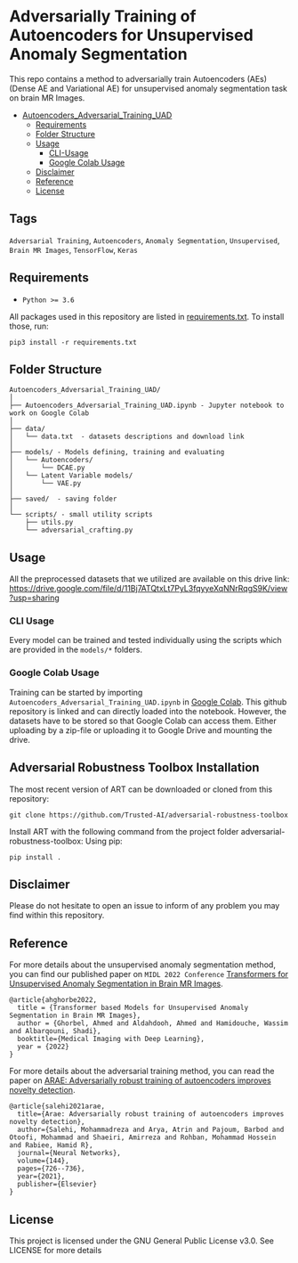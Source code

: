 # Adversarially Training of Autoencoders for Unsupervised Anomaly Segmentation 

This repo contains a method to adversarially train Autoencoders (AEs) (Dense AE and Variational AE) for unsupervised anomaly segmentation task on brain MR Images.

* [Autoencoders_Adversarial_Training_UAD](#Autoencoders_Adversarial_Training_UAD)
  * [Requirements](#requirements)
  * [Folder Structure](#folder-structure)
  * [Usage](#usage)
      * [CLI-Usage](#cli-usage)
      * [Google Colab Usage](#google-colab-usage)
  * [Disclaimer](#disclaimer)
  * [Reference](#reference)
  * [License](#license)
    
<!-- /code_chunk_output -->


## Tags
<code>Adversarial Training</code>, <code>Autoencoders</code>, <code>Anomaly Segmentation</code>, <code>Unsupervised</code>, <code>Brain MR Images</code>, <code>TensorFlow</code>, <code>Keras</code>

## Requirements
* <code>Python >= 3.6</code>

All packages used in this repository are listed in [requirements.txt](https://github.com/ahmedgh970/Autoencoders_Adversarial_Training_UAD/requirements.txt).
To install those, run:
```
pip3 install -r requirements.txt
```

## Folder Structure
  ```
  Autoencoders_Adversarial_Training_UAD/
  │
  ├── Autoencoders_Adversarial_Training_UAD.ipynb - Jupyter notebook to work on Google Colab
  │
  ├── data/
  │   └── data.txt  - datasets descriptions and download link
  │
  ├── models/ - Models defining, training and evaluating
  │   └── Autoencoders/
  │       └── DCAE.py
  │   └── Latent Variable models/
  │       └── VAE.py
  │
  ├── saved/  - saving folder
  │
  └── scripts/ - small utility scripts
      ├── utils.py
      └── adversarial_crafting.py    
  ```


## Usage
All the preprocessed datasets that we utilized are available on this drive link: https://drive.google.com/file/d/11Bj7ATQtxLt7PyL3fqyyeXqNNrRqgS9K/view?usp=sharing

### CLI Usage
Every model can be trained and tested individually using the scripts which are provided in the `models/*` folders.

### Google Colab Usage
Training can be started by importing `Autoencoders_Adversarial_Training_UAD.ipynb` in [Google Colab](http://colab.research.google.com).
This github repository is linked and can directly loaded into the notebook. However, the datasets have to be stored so that Google Colab can access them. 
Either uploading by a zip-file or uploading it to Google Drive and mounting the drive.

## Adversarial Robustness Toolbox Installation
The most recent version of ART can be downloaded or cloned from this repository:
```
git clone https://github.com/Trusted-AI/adversarial-robustness-toolbox
```
Install ART with the following command from the project folder adversarial-robustness-toolbox:
Using pip:
```
pip install .
```

## Disclaimer
Please do not hesitate to open an issue to inform of any problem you may find within this repository.


## Reference
For more details about the unsupervised anomaly segmentation method, you can find our published paper on `MIDL 2022 Conference` [Transformers for Unsupervised Anomaly Segmentation in Brain MR Images](https://openreview.net/forum?id=B_3vXI3Tcz&referrer=%5BAuthor%20Console%5D(%2Fgroup%3Fid%3DMIDL.io%2F2022%2FConference%2FAuthors%23your-submissions)). 
```
@article{ahghorbe2022,
  title = {Transformer based Models for Unsupervised Anomaly Segmentation in Brain MR Images},
  author = {Ghorbel, Ahmed and Aldahdooh, Ahmed and Hamidouche, Wassim and Albarqouni, Shadi},
  booktitle={Medical Imaging with Deep Learning},
  year = {2022}
}
```


For more details about the adversarial training method, you can read the paper on [ARAE: Adversarially robust training of autoencoders improves novelty detection](https://www.sciencedirect.com/science/article/pii/S0893608021003646).
```
@article{salehi2021arae,
  title={Arae: Adversarially robust training of autoencoders improves novelty detection},
  author={Salehi, Mohammadreza and Arya, Atrin and Pajoum, Barbod and Otoofi, Mohammad and Shaeiri, Amirreza and Rohban, Mohammad Hossein and Rabiee, Hamid R},
  journal={Neural Networks},
  volume={144},
  pages={726--736},
  year={2021},
  publisher={Elsevier}
}
```


## License
This project is licensed under the GNU General Public License v3.0. See LICENSE for more details
